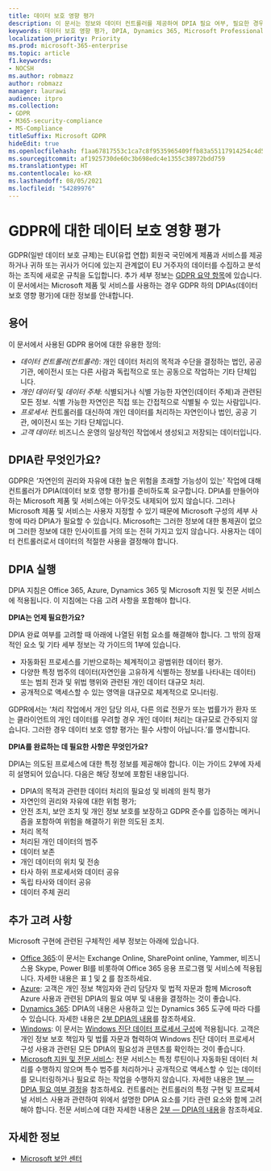 ```yaml
---
title: 데이터 보호 영향 평가
description: 이 문서는 정보와 데이터 컨트롤러를 제공하여 DPIA 필요 여부, 필요한 경우 포함할 세부 사항을 결정할 수 있도록 지원합니다.
keywords: 데이터 보호 영향 평가, DPIA, Dynamics 365, Microsoft Professional Services, Microsoft 365, Microsoft 365 설명서, GDPR
localization_priority: Priority
ms.prod: microsoft-365-enterprise
ms.topic: article
f1.keywords:
- NOCSH
ms.author: robmazz
author: robmazz
manager: laurawi
audience: itpro
ms.collection:
- GDPR
- M365-security-compliance
- MS-Compliance
titleSuffix: Microsoft GDPR
hideEdit: true
ms.openlocfilehash: f1aa67817553c1ca7c8f9535965409ffb83a55117914254c4d58eec50eb38eba
ms.sourcegitcommit: af1925730de60c3b698edc4e1355c38972bdd759
ms.translationtype: HT
ms.contentlocale: ko-KR
ms.lasthandoff: 08/05/2021
ms.locfileid: "54289976"
---
```

# <a name="data-protection-impact-assessment-for-the-gdpr"></a>GDPR에 대한 데이터 보호 영향 평가

GDPR(일반 데이터 보호 규제)는 EU(유럽 연합) 회원국 국민에게 제품과 서비스를 제공하거나 귀하 또는 귀사가 어디에 있는지 관계없이 EU 거주자의 데이터를 수집하고 분석하는 조직에 새로운 규칙을 도입합니다.  추가 세부 정보는 [GDPR 요약 항목](gdpr.md)에 있습니다. 이 문서에서는 Microsoft 제품 및 서비스를 사용하는 경우 GDPR 하의 DPIAs(데이터 보호 영향 평가)에 대한 정보를 안내합니다.

## <a name="terminology"></a>용어

이 문서에서 사용된 GDPR 용어에 대한 유용한 정의:

- *데이터 컨트롤러(컨트롤러)*: 개인 데이터 처리의 목적과 수단을 결정하는 법인, 공공 기관, 에이전시 또는 다른 사람과 독립적으로 또는 공동으로 작업하는 기타 단체입니다.  
- *개인 데이터* 및 *데이터 주체*: 식별되거나 식별 가능한 자연인(데이터 주체)과 관련된 모든 정보. 식별 가능한 자연인은 직접 또는 간접적으로 식별될 수 있는 사람입니다.  
- *프로세서*: 컨트롤러를 대신하여 개인 데이터를 처리하는 자연인이나 법인, 공공 기관, 에이전시 또는 기타 단체입니다.  
- *고객 데이터*: 비즈니스 운영의 일상적인 작업에서 생성되고 저장되는 데이터입니다.

## <a name="what-is-a-dpia"></a>DPIA란 무엇인가요?

GDPR은 ‘자연인의 권리와 자유에 대한 높은 위험을 초래할 가능성이 있는’ 작업에 대해 컨트롤러가 DPIA(데이터 보호 영향 평가)를 준비하도록 요구합니다. DPIA를 만들어야 하는 Microsoft 제품 및 서비스에는 아무것도 내제되어 있지 않습니다. 그러나 Microsoft 제품 및 서비스는 사용자 지정할 수 있기 때문에 Microsoft 구성의 세부 사항에 따라 DPIA가 필요할 수 있습니다. Microsoft는 그러한 정보에 대한 통제권이 없으며 그러한 정보에 대한 인사이트를 거의 또는 전혀 가지고 있지 않습니다. 사용자는 데이터 컨트롤러로서 데이터의 적절한 사용을 결정해야 합니다.

## <a name="dpia-in-action"></a>DPIA 실행

DPIA 지침은 Office 365, Azure, Dynamics 365 및 Microsoft 지원 및 전문 서비스에 적용됩니다. 이 지침에는 다음 고려 사항을 포함해야 합니다.

**DPIA는 언제 필요한가요?**

DPIA 완료 여부를 고려할 때 아래에 나열된 위험 요소를 해결해야 합니다. 그 밖의 잠재적인 요소 및 기타 세부 정보는 각 가이드의 1부에 있습니다.  

- 자동화된 프로세스를 기반으로하는 체계적이고 광범위한 데이터 평가.  
- 다양한 특정 범주의 데이터(자연인을 고유하게 식별하는 정보를 나타내는 데이터) 또는 범죄 전과 및 위법 행위와 관련된 개인 데이터 대규모 처리.
- 공개적으로 액세스할 수 있는 영역을 대규모로 체계적으로 모니터링.

GDPR에서는 ‘처리 작업에서 개인 담당 의사, 다른 의료 전문가 또는 법률가가 환자 또는 클라이언트의 개인 데이터를 우려할 경우 개인 데이터 처리는 대규모로 간주되지 않습니다. 그러한 경우 데이터 보호 영향 평가는 필수 사항이 아닙니다.’를 명시합니다.

**DPIA를 완료하는 데 필요한 사항은 무엇인가요?**

DPIA는 의도된 프로세스에 대한 특정 정보를 제공해야 합니다. 이는 가이드 2부에 자세히 설명되어 있습니다. 다음은 해당 정보에 포함된 내용입니다.

- DPIA의 목적과 관련한 데이터 처리의 필요성 및 비례의 원칙 평가  
- 자연인의 권리와 자유에 대한 위험 평가;
- 안전 조치, 보안 조치 및 개인 정보 보호를 보장하고 GDPR 준수를 입증하는 메커니즘을 포함하여 위험을 해결하기 위한 의도된 조치.
- 처리 목적  
- 처리된 개인 데이터의 범주  
- 데이터 보존  
- 개인 데이터의 위치 및 전송  
- 타사 하위 프로세서와 데이터 공유  
- 독립 타사와 데이터 공유  
- 데이터 주체 권리

## <a name="additional-considerations"></a>추가 고려 사항

Microsoft 구현에 관련된 구체적인 세부 정보는 아래에 있습니다.

- [Office 365](gdpr-dpia-office365.md):이 문서는 Exchange Online, SharePoint online, Yammer, 비즈니스용 Skype, Power BI를 비롯하여 Office 365 응용 프로그램 및 서비스에 적용됩니다. 자세한 내용은 표 [1](/microsoft-365/compliance/gdpr-dpia-office365#part-1--determining-whether-a-dpia-is-needed) 및 [2](/microsoft-365/compliance/gdpr-dpia-office365#part-2--contents-of-a-dpia) 를 참조하세요.  
- [Azure](gdpr-dpia-azure.md): 고객은 개인 정보 책임자와 관리 담당자 및 법적 자문과 함께 Microsoft Azure 사용과 관련된 DPIA의 필요 여부 및 내용을 결정하는 것이 좋습니다.  
- [Dynamics 365](gdpr-dpia-dynamics.md): DPIA의 내용은 사용하고 있는 Dynamics 365 도구에 따라 다를 수 있습니다. 자세한 내용은 [2부 DPIA의 내용](/microsoft-365/compliance/gdpr-dpia-dynamics#part-2--contents-of-a-dpia)를 참조하세요.
- [Windows](/compliance/regulatory/gdpr-dpia-windows): 이 문서는 [Windows 진단 데이터 프로세서 구성](/windows/privacy/configure-windows-diagnostic-data-in-your-organization)에 적용됩니다. 고객은 개인 정보 보호 책임자 및 법률 자문과 협력하여 Windows 진단 데이터 프로세서 구성 사용과 관련된 모든 DPIA의 필요성과 콘텐츠를 확인하는 것이 좋습니다.
- [Microsoft 지원 및 전문 서비스](gdpr-dpia-prof-services.md): 전문 서비스는 특정 루틴이나 자동화된 데이터 처리를 수행하지 않으며 특수 범주를 처리하거나 공개적으로 액세스할 수 있는 데이터를 모니터링하거나 필요로 하는 작업을 수행하지 않습니다. 자세한 내용은 [1부 — DPIA 필요 여부 결정](/microsoft-365/compliance/gdpr-dpia-prof-services#part-1--determining-whether-a-dpia-is-needed)을 참조하세요. 컨트롤러는 컨트롤러의 특정 구현 및 프로페셔널 서비스 사용과 관련하여 위에서 설명한 DPIA 요소를 기타 관련 요소와 함께 고려해야 합니다. 전문 서비스에 대한 자세한 내용은 [2부 — DPIA의 내용](/microsoft-365/compliance/gdpr-dpia-prof-services#part-2--contents-of-a-dpia)을 참조하세요.

## <a name="learn-more"></a>자세한 정보

- [Microsoft 보안 센터](https://www.microsoft.com/trust-center/privacy/gdpr-overview)

